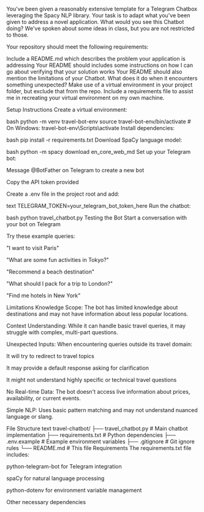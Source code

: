 You've been given a reasonably extensive template for a Telegram Chatbox leveraging the Spacy NLP library. Your task is to adapt what you've been given to address a novel application. What would you see this Chatbot doing? We've spoken about some ideas in class, but you are not restricted to those.

Your repository should meet the following requirements:

Include a README.md which describes the problem your application is addressing
Your README should includes some instructions on how I can go about verifying that your solution works
Your README should also mention the limitations of your Chatbot. What does it do when it encounters something unexpected?
Make use of a virtual environment in your project folder, but exclude that from the repo.
Include a requirements file to assist me in recreating your virtual environment on my own machine.

Setup Instructions
Create a virtual environment:

bash
python -m venv travel-bot-env
source travel-bot-env/bin/activate  # On Windows: travel-bot-env\Scripts\activate
Install dependencies:

bash
pip install -r requirements.txt
Download SpaCy language model:

bash
python -m spacy download en_core_web_md
Set up your Telegram bot:

Message @BotFather on Telegram to create a new bot

Copy the API token provided

Create a .env file in the project root and add:

text
TELEGRAM_TOKEN=your_telegram_bot_token_here
Run the chatbot:

bash
python travel_chatbot.py
Testing the Bot
Start a conversation with your bot on Telegram

Try these example queries:

"I want to visit Paris"

"What are some fun activities in Tokyo?"

"Recommend a beach destination"

"What should I pack for a trip to London?"

"Find me hotels in New York"

Limitations
Knowledge Scope: The bot has limited knowledge about destinations and may not have information about less popular locations.

Context Understanding: While it can handle basic travel queries, it may struggle with complex, multi-part questions.

Unexpected Inputs: When encountering queries outside its travel domain:

It will try to redirect to travel topics

It may provide a default response asking for clarification

It might not understand highly specific or technical travel questions

No Real-time Data: The bot doesn't access live information about prices, availability, or current events.

Simple NLP: Uses basic pattern matching and may not understand nuanced language or slang.

File Structure
text
travel-chatbot/
├── travel_chatbot.py    # Main chatbot implementation
├── requirements.txt     # Python dependencies
├── .env.example        # Example environment variables
├── .gitignore          # Git ignore rules
└── README.md           # This file
Requirements
The requirements.txt file includes:

python-telegram-bot for Telegram integration

spaCy for natural language processing

python-dotenv for environment variable management

Other necessary dependencies
